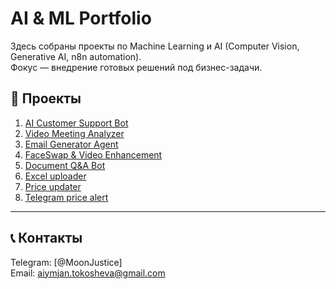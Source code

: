 # AI & ML Portfolio

Здесь собраны проекты по Machine Learning и AI (Computer Vision, Generative AI, n8n automation).  
Фокус — внедрение готовых решений под бизнес-задачи.

## 📌 Проекты
1. [AI Customer Support Bot](./1-customer-support-bot)  
2. [Video Meeting Analyzer](./video-meeting-analyzer)  
3. [Email Generator Agent](./3-email-generator-agent)  
4. [FaceSwap & Video Enhancement](./4-faceswap-video-enhancement)  
5. [Document Q&A Bot](./5-document-qa-bot)  
6. [Excel uploader](./excel-to-site-uploader)     
7. [Price updater](./my-price-updater)
8. [Telegram price alert](./telegram-price-alert)
---

## 📞 Контакты
Telegram: [@MoonJustice]  
Email: aiymjan.tokosheva@gmail.com
